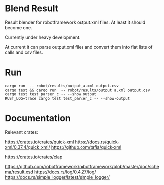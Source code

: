 # Blend Result

Result blender for robotframework output.xml files.
At least it should become one.

Currently under heavy development.

At current it can parse output.xml files and convert them into flat lists of
calls and csv files.

# Run

    cargo run  -- robot/results/output_a.xml output.csv
    cargo test && cargo run  -- robot/results/output_a.xml output.csv
    cargo test test_parser_c -- --show-output
    RUST_LOG=trace cargo test test_parser_c -- --show-output

# Documentation

Relevant crates:

https://crates.io/crates/quick-xml
https://docs.rs/quick-xml/0.37.4/quick_xml/
https://github.com/tafia/quick-xml

https://crates.io/crates/clap


https://github.com/robotframework/robotframework/blob/master/doc/schema/result.xsd
https://docs.rs/log/0.4.27/log/
https://docs.rs/simple_logger/latest/simple_logger/

